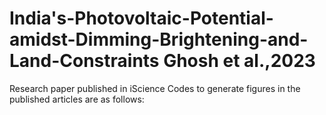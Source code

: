# India's-Photovoltaic-Potential-amidst-Dimming-Brightening-and-Land-Constraints Ghosh et al.,2023
 Research paper published in iScience 
 Codes to generate figures in the published articles are as follows:
 
